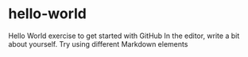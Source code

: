 # hello-world
Hello World exercise to get started with GitHub
In the editor, write a bit about yourself. Try using different Markdown elements
